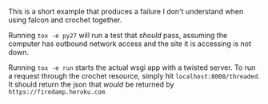 This is a short example that produces a failure I don't understand when using falcon and crochet together.

Running `tox -e py27` will run a test that _should_ pass, assuming the computer
has outbound network access and the site it is accessing is not down.

Running `tox -e run` starts the actual wsgi app with a twisted server. To run a request through the
crochet resource, simply hit `localhost:8008/threaded`. It should return the json that _would_ be returned
by `https://firedamp.heroku.com`
